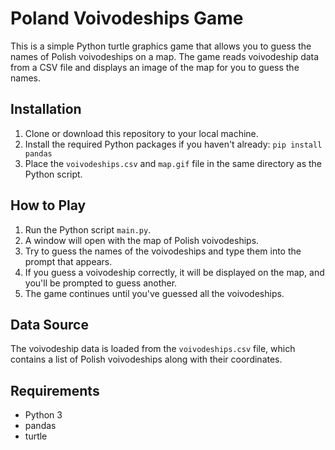 # Poland Voivodeships Game

This is a simple Python turtle graphics game that allows you to guess the names of Polish voivodeships on a map. The game reads voivodeship data from a CSV file and displays an image of the map for you to guess the names.

## Installation

1. Clone or download this repository to your local machine.
2. Install the required Python packages if you haven't already:
``pip install pandas``
3. Place the `voivodeships.csv` and `map.gif` file in the same directory as the Python script.

## How to Play

1. Run the Python script `main.py`.
2. A window will open with the map of Polish voivodeships.
3. Try to guess the names of the voivodeships and type them into the prompt that appears.
4. If you guess a voivodeship correctly, it will be displayed on the map, and you'll be prompted to guess another.
5. The game continues until you've guessed all the voivodeships.

## Data Source

The voivodeship data is loaded from the `voivodeships.csv` file, which contains a list of Polish voivodeships along with their coordinates.

## Requirements

- Python 3
- pandas
- turtle

